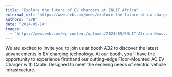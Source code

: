 ```yaml
---
title: "Explore the future of EV chargers at ENLIT Africa"
external_url: "https://www.evb.com/news/explore-the-future-of-ev-chargers-at-enlit-africa/"
authors: "EVB"
date: "2024-05-14"
images:
  - "https://www.evb.com/wp-content/uploads/2024/05/ENLIT-Africa-News.webp"
---
```


We are excited to invite you to join us at booth A32 to discover the latest advancements in EV charging technology. At our booth, you’ll have the opportunity to experience firsthand our cutting-edge Floor-Mounted AC EV Charger with Cable. Designed to meet the evolving needs of electric vehicle infrastructure.